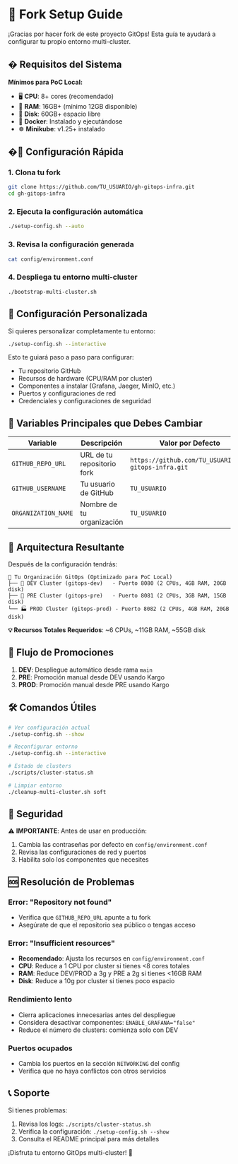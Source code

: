 # 🍴 Fork Setup Guide

¡Gracias por hacer fork de este proyecto GitOps! Esta guía te ayudará a configurar tu propio entorno multi-cluster.

## � Requisitos del Sistema

**Mínimos para PoC Local:**
- 🖥️ **CPU**: 8+ cores (recomendado)
- 🧠 **RAM**: 16GB+ (mínimo 12GB disponible)
- 💾 **Disk**: 60GB+ espacio libre
- 🐳 **Docker**: Instalado y ejecutándose
- ☸️ **Minikube**: v1.25+ instalado

## �🚀 Configuración Rápida

### 1. Clona tu fork
```bash
git clone https://github.com/TU_USUARIO/gh-gitops-infra.git
cd gh-gitops-infra
```

### 2. Ejecuta la configuración automática
```bash
./setup-config.sh --auto
```

### 3. Revisa la configuración generada
```bash
cat config/environment.conf
```

### 4. Despliega tu entorno multi-cluster
```bash
./bootstrap-multi-cluster.sh
```

## 🔧 Configuración Personalizada

Si quieres personalizar completamente tu entorno:

```bash
./setup-config.sh --interactive
```

Esto te guiará paso a paso para configurar:
- Tu repositorio GitHub
- Recursos de hardware (CPU/RAM por cluster)
- Componentes a instalar (Grafana, Jaeger, MinIO, etc.)
- Puertos y configuraciones de red
- Credenciales y configuraciones de seguridad

## 📝 Variables Principales que Debes Cambiar

| Variable | Descripción | Valor por Defecto |
|----------|-------------|-------------------|
| `GITHUB_REPO_URL` | URL de tu repositorio fork | `https://github.com/TU_USUARIO/gh-gitops-infra.git` |
| `GITHUB_USERNAME` | Tu usuario de GitHub | `TU_USUARIO` |
| `ORGANIZATION_NAME` | Nombre de tu organización | `TU_USUARIO` |

## 🏢 Arquitectura Resultante

Después de la configuración tendrás:

```
🏢 Tu Organización GitOps (Optimizado para PoC Local)
├── 🚧 DEV Cluster (gitops-dev)   - Puerto 8080 (2 CPUs, 4GB RAM, 20GB disk)
├── 🧪 PRE Cluster (gitops-pre)   - Puerto 8081 (2 CPUs, 3GB RAM, 15GB disk)
└── 🏭 PROD Cluster (gitops-prod) - Puerto 8082 (2 CPUs, 4GB RAM, 20GB disk)
```

**💡 Recursos Totales Requeridos**: ~6 CPUs, ~11GB RAM, ~55GB disk

## 🎯 Flujo de Promociones

1. **DEV**: Despliegue automático desde rama `main`
2. **PRE**: Promoción manual desde DEV usando Kargo
3. **PROD**: Promoción manual desde PRE usando Kargo

## 🛠️ Comandos Útiles

```bash
# Ver configuración actual
./setup-config.sh --show

# Reconfigurar entorno
./setup-config.sh --interactive

# Estado de clusters
./scripts/cluster-status.sh

# Limpiar entorno
./cleanup-multi-cluster.sh soft
```

## 🔐 Seguridad

⚠️ **IMPORTANTE**: Antes de usar en producción:

1. Cambia las contraseñas por defecto en `config/environment.conf`
2. Revisa las configuraciones de red y puertos
3. Habilita solo los componentes que necesites

## 🆘 Resolución de Problemas

### Error: "Repository not found"
- Verifica que `GITHUB_REPO_URL` apunte a tu fork
- Asegúrate de que el repositorio sea público o tengas acceso

### Error: "Insufficient resources"
- **Recomendado**: Ajusta los recursos en `config/environment.conf`
- **CPU**: Reduce a 1 CPU por cluster si tienes <8 cores totales
- **RAM**: Reduce DEV/PROD a 3g y PRE a 2g si tienes <16GB RAM
- **Disk**: Reduce a 10g por cluster si tienes poco espacio

### Rendimiento lento
- Cierra aplicaciones innecesarias antes del despliegue
- Considera desactivar componentes: `ENABLE_GRAFANA="false"`
- Reduce el número de clusters: comienza solo con DEV

### Puertos ocupados
- Cambia los puertos en la sección `NETWORKING` del config
- Verifica que no haya conflictos con otros servicios

## 📞 Soporte

Si tienes problemas:
1. Revisa los logs: `./scripts/cluster-status.sh`
2. Verifica la configuración: `./setup-config.sh --show`
3. Consulta el README principal para más detalles

¡Disfruta tu entorno GitOps multi-cluster! 🎉

